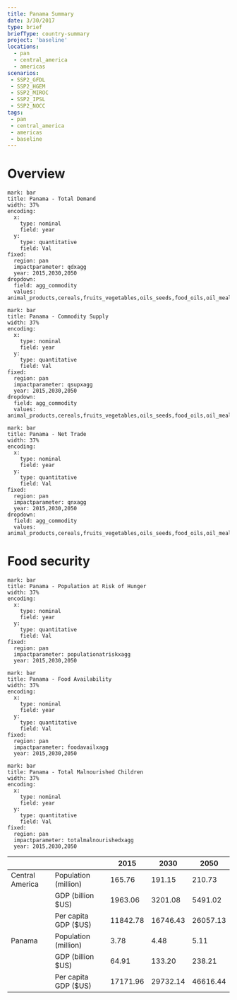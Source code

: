 ```yaml
---
title: Panama Summary
date: 3/30/2017
type: brief
briefType: country-summary
project: 'baseline'
locations:
  - pan
  - central_america
  - americas
scenarios:
 - SSP2_GFDL
 - SSP2_HGEM
 - SSP2_MIROC
 - SSP2_IPSL
 - SSP2_NOCC
tags:
 - pan
 - central_america
 - americas
 - baseline
---
```

# Overview 

```chart
mark: bar
title: Panama - Total Demand
width: 37%
encoding:
  x:
    type: nominal
    field: year
  y:
    type: quantitative
    field: Val
fixed:
  region: pan
  impactparameter: qdxagg
  year: 2015,2030,2050
dropdown:
  field: agg_commodity
  values: animal_products,cereals,fruits_vegetables,oils_seeds,food_oils,oil_meals,other,pulses,roots_tubers,sugar
```

```chart
mark: bar
title: Panama - Commodity Supply
width: 37%
encoding:
  x:
    type: nominal
    field: year
  y:
    type: quantitative
    field: Val
fixed:
  region: pan
  impactparameter: qsupxagg
  year: 2015,2030,2050
dropdown:
  field: agg_commodity
  values: animal_products,cereals,fruits_vegetables,oils_seeds,food_oils,oil_meals,other,pulses,roots_tubers,sugar
```

```chart
mark: bar
title: Panama - Net Trade
width: 37%
encoding:
  x:
    type: nominal
    field: year
  y:
    type: quantitative
    field: Val
fixed:
  region: pan
  impactparameter: qnxagg
  year: 2015,2030,2050
dropdown:
  field: agg_commodity
  values: animal_products,cereals,fruits_vegetables,oils_seeds,food_oils,oil_meals,other,pulses,roots_tubers,sugar
```

# Food security

```chart
mark: bar
title: Panama - Population at Risk of Hunger
width: 37%
encoding:
  x:
    type: nominal
    field: year
  y:
    type: quantitative
    field: Val
fixed:
  region: pan
  impactparameter: populationatriskxagg
  year: 2015,2030,2050
```

```chart
mark: bar
title: Panama - Food Availability
width: 37%
encoding:
  x:
    type: nominal
    field: year
  y:
    type: quantitative
    field: Val
fixed:
  region: pan
  impactparameter: foodavailxagg
  year: 2015,2030,2050
```

```chart
mark: bar
title: Panama - Total Malnourished Children
width: 37%
encoding:
  x:
    type: nominal
    field: year
  y:
    type: quantitative
    field: Val
fixed:
  region: pan
  impactparameter: totalmalnourishedxagg
  year: 2015,2030,2050
```

|   |   | 2015 | 2030 | 2050 |
|---|---|---|---|---|
| Central America | Population (million) | 165.76 | 191.15 | 210.73 |
|  | GDP (billion $US) | 1963.06 | 3201.08 | 5491.02 |
|  | Per capita GDP ($US) | 11842.78 | 16746.43 | 26057.13 |
| Panama | Population (million) | 3.78 | 4.48 | 5.11 |
|  | GDP (billion $US) | 64.91 | 133.20 | 238.21 |
|  | Per capita GDP ($US) | 17171.96| 29732.14| 46616.44|